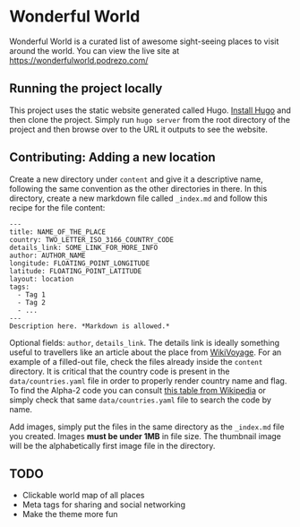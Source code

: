 # Wonderful World

Wonderful World is a curated list of awesome sight-seeing places to visit around the world. You can view the live site at https://wonderfulworld.podrezo.com/

## Running the project locally

This project uses the static website generated called Hugo. [Install Hugo](https://gohugo.io/getting-started/quick-start/) and then clone the project. Simply run `hugo server` from the root directory of the project and then browse over to the URL it outputs to see the website.

## Contributing: Adding a new location

Create a new directory under `content` and give it a descriptive name, following the same convention as the other directories in there. In this directory, create a new markdown file called `_index.md` and follow this recipe for the file content:

```
---
title: NAME_OF_THE_PLACE
country: TWO_LETTER_ISO_3166_COUNTRY_CODE
details_link: SOME_LINK_FOR_MORE_INFO
author: AUTHOR_NAME
longitude: FLOATING_POINT_LONGITUDE
latitude: FLOATING_POINT_LATITUDE
layout: location
tags:
  - Tag 1
  - Tag 2
  - ...
---
Description here. *Markdown is allowed.*

```

Optional fields: `author`, `details_link`. The details link is ideally something useful to travellers like an article about the place from [WikiVoyage](https://www.wikivoyage.org/). For an example of a filled-out file, check the files already inside the `content` directory. It is critical that the country code is present in the `data/countries.yaml` file in order to properly render country name and flag. To find the Alpha-2 code you can consult [this table from Wikipedia](https://en.wikipedia.org/wiki/ISO_3166-1#Officially_assigned_code_elements) or simply check that same `data/countries.yaml` file to search the code by name.

Add images, simply put the files in the same directory as the `_index.md` file you created. Images **must be under 1MB** in file size. The thumbnail image will be the alphabetically first image file in the directory.


## TODO

* Clickable world map of all places
* Meta tags for sharing and social networking
* Make the theme more fun
